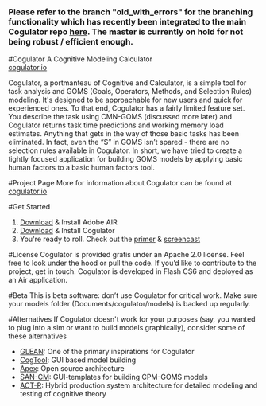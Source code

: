 ### Please refer to the branch "old_with_errors" for the branching functionality which has recently been integrated to the main Cogulator repo [here](https://github.com/Cogulator/Cogulator). The master is currently on hold for not being robust / efficient enough.

#Cogulator
A Cognitive Modeling Calculator  
[cogulator.io](http://cogulator.io)

Cogulator, a portmanteau of Cognitive and Calculator, is a simple tool for task analysis and GOMS (Goals, Operators, Methods, and Selection Rules) modeling. It's designed to be approachable for new users and quick for experienced ones. To that end, Cogulator has a fairly limited feature set. You describe the task using CMN-GOMS (discussed more later) and Cogulator returns task time predictions and working memory load estimates. Anything that gets in the way of those basic tasks has been eliminated. In fact, even the “S” in GOMS isn’t spared - there are no selection rules available in Cogulator. In short, we have tried to create a tightly focused application for building GOMS models by applying basic human factors to a basic human factors tool.

#Project Page
More for information about Cogulator can be found at [cogulator.io](http://cogulator.io)

#Get Started
1. [Download](https://get.adobe.com/air/) & Install Adobe AIR 
2. [Download](https://github.com/Cogulator/Cogulator/releases/download/v1.2/cogulator.air) & Install Cogulator
3. You're ready to roll.  Check out the [primer](http://cogulator.github.io/Cogulator/primer.html) & [screencast](http://cogulator.github.io/Cogulator/screencast.html)

#License
Cogulator is provided gratis under an Apache 2.0 license. Feel free to look under the hood or pull the code. If you’d like to contribute to the project, get in touch. Cogulator is developed in Flash CS6 and deployed as an Air application.

#Beta
This is beta software: don’t use Cogulator for critical work. Make sure your models folder (Documents/cogulator/models) is backed up regularly. 

#Alternatives
If Cogulator doesn't work for your purposes (say, you wanted to plug into a sim or want to build models graphically), consider some of these alternatives
* [GLEAN](http://web.eecs.umich.edu/~kieras/goms.html): One of the primary inspirations for Cogulator
* [CogTool](http://cogtool.hcii.cs.cmu.edu/): GUI based model building
* [Apex](http://www.ai.sri.com/project/APEX): Open source architecture
* [SAN-CM](http://cogworks.cogsci.rpi.edu/node/366): GUI-templates for building CPM-GOMS models
* [ACT-R](http://act-r.psy.cmu.edu/): Hybrid production system architecture for detailed modeling and testing of cognitive theory
